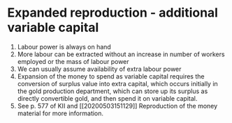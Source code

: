 # Expanded reproduction - additional variable capital

1. Labour power is always on hand
2. More labour can be extracted without an increase in number of workers employed or the mass of labour power
3. We can usually assume availability of extra labour power
4. Expansion of the money to spend as variable capital requires the conversion of surplus value into extra capital, which occurs initially in the gold production department, which can store up its surplus as directly convertible gold, and then spend it on variable capital.
5. See p. 577 of KII and [[20200503151129]] Reproduction of the money material for more information.